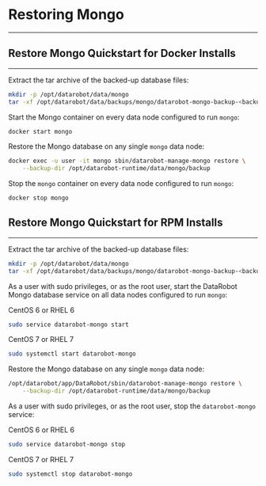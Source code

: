 <a name="restoring-mongo"></a>
# Restoring Mongo
-----------------

<a name="restore-mongo-quickstart-docker"></a>
## Restore Mongo Quickstart for Docker Installs
-----------------------------------------------
Extract the tar archive of the backed-up database files:
```bash
mkdir -p /opt/datarobot/data/mongo
tar -xf /opt/datarobot/data/backups/mongo/datarobot-mongo-backup-<backup_date>.tar
```

Start the Mongo container on every data node configured to run `mongo`:
```bash
docker start mongo
```

Restore the Mongo database on any single `mongo` data node:
```bash
docker exec -u user -it mongo sbin/datarobot-manage-mongo restore \
	--backup-dir /opt/datarobot-runtime/data/mongo/backup
```

Stop the `mongo` container on every data node configured to run `mongo`:
```bash
docker stop mongo
```

<a name="restore-mongo-quickstart-rpm"></a>
## Restore Mongo Quickstart for RPM Installs
--------------------------------------------
Extract the tar archive of the backed-up database files:
```bash
mkdir -p /opt/datarobot/data/mongo
tar -xf /opt/datarobot/data/backups/mongo/datarobot-mongo-backup-<backup_date>.tar
```

As a user with sudo privileges, or as the root user, start the DataRobot Mongo database service on all data nodes configured to run `mongo`:

CentOS 6 or RHEL 6
```bash
sudo service datarobot-mongo start
```

CentOS 7 or RHEL 7
```bash
sudo systemctl start datarobot-mongo
```

Restore the Mongo database on any single `mongo` data node:
```bash
/opt/datarobot/app/DataRobot/sbin/datarobot-manage-mongo restore \
	--backup-dir /opt/datarobot-runtime/data/mongo/backup
```

As a user with sudo privileges, or as the root user, stop the `datarobot-mongo` service:

CentOS 6 or RHEL 6
```bash
sudo service datarobot-mongo stop
```

CentOS 7 or RHEL 7
```bash
sudo systemctl stop datarobot-mongo
```
